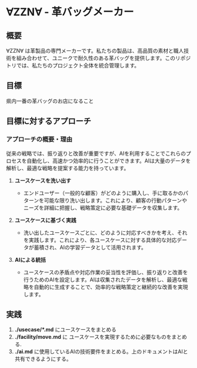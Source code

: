 # ∀ZZN∀ - 革バッグメーカー

## 概要
∀ZZN∀ は革製品の専門メーカーです。私たちの製品は、高品質の素材と職人技術を組み合わせて、ユニークで耐久性のある革バッグを提供します。このリポジトリでは、私たちのプロジェクト全体を統合管理します。

## 目標
県内一番の革バッグのお店になること

## 目標に対するアプローチ

### アプローチの概要・理由
従来の戦略では、振り返りと改善が重要ですが、AIを利用することでこれらのプロセスを自動化し、高速かつ効率的に行うことができます。AIは大量のデータを解析し、最適な戦略を提案する能力を持っています。

1. **ユースケースを洗い出す**
   - エンドユーザー（一般的な顧客）がどのように購入し、手に取るかのパターンを可能な限り洗い出します。これにより、顧客の行動パターンやニーズを詳細に把握し、戦略策定に必要な基礎データを収集します。

2. **ユースケースに基づく実践**
   - 洗い出したユースケースごとに、どのように対応すべきかを考え、それを実践します。これにより、各ユースケースに対する具体的な対応データが蓄積され、AIの学習データとして活用されます。

3. **AIによる統括**
   - ユースケースの矛盾点や対応作業の妥当性を評価し、振り返りと改善を行うためのAIを設定します。AIは収集されたデータを解析し、最適な戦略を自動的に生成することで、効率的な戦略策定と継続的な改善を実現します。

## 実践

1. **./usecase/*.md** にユースケースをまとめる
2. **./facility/move.md** に ユースケースを実現するために必要なものをまとめる.
3. **./ai.md** に使用しているAIの技術要件をまとめる。上のドキュメントはAIと共有できるようにする。
